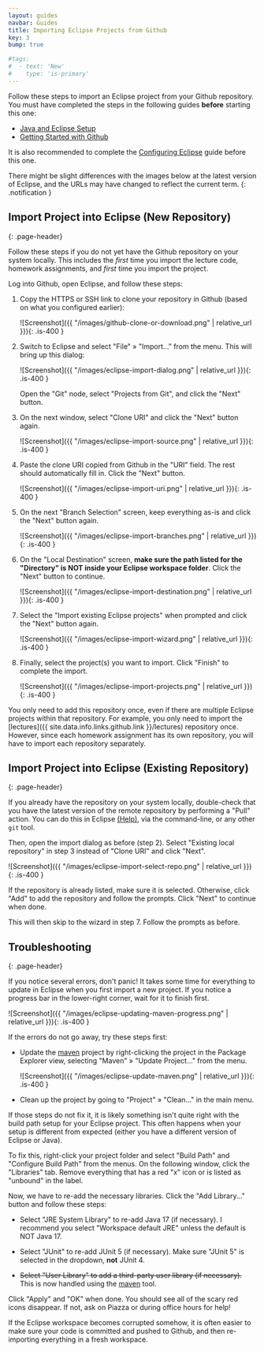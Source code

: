 ```yaml
---
layout: guides
navbar: Guides
title: Importing Eclipse Projects from Github
key: 3
bump: true

#tags:
#  - text: 'New'
#    type: 'is-primary'
---
```


Follow these steps to import an Eclipse project from your Github repository. You must have completed the steps in the following guides **before** starting this one:

  - [Java and Eclipse Setup](/guides/eclipse/java-and-eclipse-setup.html)
  - [Getting Started with Github](/guides/general/getting-started-with-github.html)

It is also recommended to complete the  [Configuring Eclipse](/guides/eclipse/configuring-eclipse.html) guide before this one.

<i class="fas fa-info-circle"></i>
There might be slight differences with the images below at the latest version of Eclipse, and the URLs may have changed to reflect the current term.
{: .notification }

## Import Project into Eclipse (New Repository)
{: .page-header}

Follow these steps if you do not yet have the Github repository on your system locally. This includes the *first* time you import the lecture code, homework assignments, and *first* time you import the project.

Log into Github, open Eclipse, and follow these steps:

  1. Copy the HTTPS or SSH link to clone your repository in Github (based on what you configured earlier):

      ![Screenshot]({{ "/images/github-clone-or-download.png" | relative_url }}){: .is-400 }

  1. Switch to Eclipse and select "File" &raquo; "Import..." from the menu. This will bring up this dialog:

      ![Screenshot]({{ "/images/eclipse-import-dialog.png" | relative_url }}){: .is-400 }

      Open the "Git" node, select "Projects from Git", and click the "Next" button.

  1. On the next window, select "Clone URI" and click the "Next" button again.

      ![Screenshot]({{ "/images/eclipse-import-source.png" | relative_url }}){: .is-400 }

  1. Paste the clone URI copied from Github in the "URI" field. The rest should automatically fill in. Click the "Next" button.

      ![Screenshot]({{ "/images/eclipse-import-uri.png" | relative_url }}){: .is-400 }

  1. On the next "Branch Selection" screen, keep everything as-is and click the "Next" button again.

      ![Screenshot]({{ "/images/eclipse-import-branches.png" | relative_url }}){: .is-400 }

  1. On the "Local Destination" screen, **make sure the path listed for the "Directory" is NOT inside your Eclipse workspace folder**. Click the "Next" button to continue.

      ![Screenshot]({{ "/images/eclipse-import-destination.png" | relative_url }}){: .is-400 }

  1. Select the "Import existing Eclipse projects" when prompted and click the "Next" button again.

      ![Screenshot]({{ "/images/eclipse-import-wizard.png" | relative_url }}){: .is-400 }

  1. Finally, select the project(s) you want to import. Click "Finish" to complete the import.

      ![Screenshot]({{ "/images/eclipse-import-projects.png" | relative_url }}){: .is-400 }

You only need to add this repository once, even if there are multiple Eclipse projects within that repository. For example, you only need to import the [lectures]({{ site.data.info.links.github.link }}/lectures) repository once. However, since each homework assignment has its own repository, you will have to import each repository separately.

## Import Project into Eclipse (Existing Repository)
{: .page-header}

If you already have the repository on your system locally, double-check that you have the latest version of the remote repository by performing a "Pull" action. You can do this in Eclipse [(Help)](http://wiki.eclipse.org/EGit/User_Guide#Pulling_New_Changes_from_Upstream_Branch), via the command-line, or any other `git` tool.

Then, open the import dialog as before (step 2). Select "Existing local repository" in step 3 instead of "Clone URI" and click "Next".

![Screenshot]({{ "/images/eclipse-import-select-repo.png" | relative_url }}){: .is-400 }

If the repository is already listed, make sure it is selected. Otherwise, click "Add" to add the repository and follow the prompts. Click "Next" to continue when done.

This will then skip to the wizard in step 7. Follow the prompts as before.

## Troubleshooting
{: .page-header}

If you notice several errors, don't panic! It takes some time for everything to update in Eclipse when you first import a new project. If you notice a progress bar in the lower-right corner, wait for it to finish first.

![Screenshot]({{ "/images/eclipse-updating-maven-progress.png" | relative_url }}){: .is-400 }

If the errors do not go away, try these steps first:

  - Update the [maven](https://maven.apache.org/) project by right-clicking the project in the Package Explorer view, selecting "Maven" » "Update Project..." from the menu.

      ![Screenshot]({{ "/images/eclipse-update-maven.png" | relative_url }}){: .is-400 }

  - Clean up the project by going to "Project" » "Clean..." in the main menu.

If those steps do not fix it, it is likely something isn't quite right with the build path setup for your Eclipse project. This often happens when your setup is different from expected (either you have a different version of Eclipse or Java).

To fix this, right-click your project folder and select "Build Path" and "Configure Build Path" from the menus. On the following window, click the "Libraries" tab. Remove everything that has a red "x" icon or is listed as "unbound" in the label.

Now, we have to re-add the necessary libraries. Click the "Add Library..." button and follow these steps:

  - Select "JRE System Library" to re-add Java 17 (if necessary). I recommend you select "Workspace default JRE" unless the default is NOT Java 17.

  - Select "JUnit" to re-add JUnit 5 (if necessary). Make sure "JUnit 5" is selected in the dropdown, **not** JUnit 4.

  - ~~Select "User Library" to add a third-party user library (if necessary).~~ This is now handled using the [maven](https://maven.apache.org/) tool.

Click "Apply" and "OK" when done. You should see all of the scary red icons disappear. If not, ask on Piazza or during office hours for help!

If the Eclipse workspace becomes corrupted somehow, it is often easier to make sure your code is committed and pushed to Github, and then re-importing everything in a fresh workspace.
